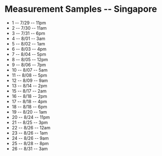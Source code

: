 # Measurement Samples -- Singapore

*  1 -- 7/29 -- 11pm
*  2 -- 7/30 -- 11am
*  3 -- 7/31 --  6pm
*  4 -- 8/01 --  3am
*  5 -- 8/02 --  1am
*  6 -- 8/03 --  4pm
*  7 -- 8/04 --  5pm
*  8 -- 8/05 -- 12pm
*  9 -- 8/06 --  7pm
* 10 -- 8/07 -- 5am
* 11 -- 8/08 -- 5pm
* 12 -- 8/09 -- 9am
* 13 -- 8/14 -- 2pm
* 15 -- 8/17 -- 2am
* 16 -- 8/18 -- 2pm
* 17 -- 8/18 -- 4pm
* 18 -- 8/18 -- 6pm
* 19 -- 8/20 -- 1am
* 20 -- 8/24 -- 11pm
* 21 -- 8/25 -- 3pm
* 22 -- 8/26 -- 12am
* 23 -- 8/26 -- 1am
* 24 -- 8/26 -- 9am
* 25 -- 8/28 -- 8pm
* 26 -- 8/31 -- 3am
